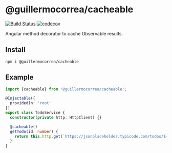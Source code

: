 # @guillermocorrea/cacheable

[![Build Status](https://travis-ci.org/guillermocorrea/ng-cacheable.svg?branch=master)](https://travis-ci.org/guillermocorrea/ng-cacheable)
[![codecov](https://codecov.io/gh/guillermocorrea/ng-cacheable/branch/master/graph/badge.svg)](https://codecov.io/gh/guillermocorrea/ng-cacheable)

Angular method decorator to cache Observable results.

## Install

`npm i @guillermocorrea/cacheable`

## Example

```ts
import {cacheable} from '@guillermocorrea/cacheable';

@Injectable({
  providedIn: 'root'
})
export class TodoService {
  constructor(private http: HttpClient) {}

  @cacheable()
  getTodo(id: number) {
    return this.http.get(`https://jsonplaceholder.typicode.com/todos/${id}`);
  }
}
```
